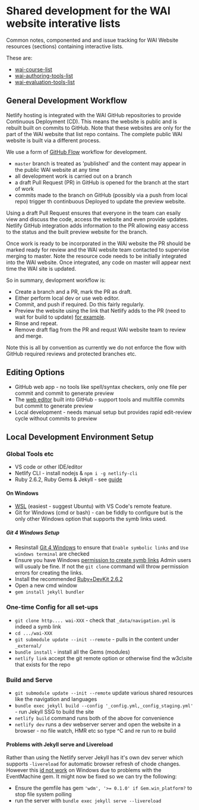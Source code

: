 # Shared development for the WAI website interative lists 

Common notes, componented and and issue tracking for WAI Website resources (sections) containing interactive lists. 

These are:

- [wai-course-list](https://github.com/w3c/wai-course-list)
- [wai-authoring-tools-list](https://github.com/w3c/wai-authoring-tools-list)
- [wai-evaluation-tools-list](https://github.com/w3c/wai-evaluation-tools-list)

## General Development Workflow

Netlify hosting is integrated with the WAI GitHub repositories to provide Continuous Deployment (CD). This means the website is public and is rebuilt built on commits to GitHub. Note that these websites are only for the part of the WAI website that list repo contains. The complete public WAI website is built via a different process.

We use a form of [GitHub Flow](https://docs.github.com/en/get-started/quickstart/github-flow) workflow for development.

- `master` branch is treated as 'published' and the content may appear in the public WAI website at any time
- all development work is carried out on a branch
- a draft Pull Request (PR) in GitHub is opened for the branch at the start of work
- commits made to the branch on GitHub (possibly via a push from local repo) trigger th continbuous Deployed to update the preview website.

Using a draft Pull Request ensures that everyone in the team can esaily view and discuss the code, access the website and even provide updates. Netlify GitHub integration adds information to the PR allowing easy access to the status and the built preview website for the branch.

Once work is ready to be incorporated in the WAI website the PR should be marked ready for review and the WAI website team contacted to supervise merging to master. Note the resource code needs to be initially integrated into the WAI website. Once integrated, any code on master will appear next time the WAI site is updated.

So in summary, devlopment workflow is:

- Create a branch and a PR, mark the PR as draft.
- Either perform local dev or use web editor.
- Commit, and push if required. Do this fairly regularly.
- Preview the website using the link that Netlify adds to the PR (need to wait for build to update) [for example](https://github.com/w3c/wai-course-list/pull/4).
- Rinse and repeat.
- Remove draft flag from the PR and requst WAI website team to review and merge.

Note this is all by convention as currently we do not enforce the flow with GitHub required reviews and protected branches etc.

## Editing Options

- GitHub web app - no tools like spell/syntax checkers, only one file per commit and commit to generate preview
- The [web editor](https://docs.github.com/en/codespaces/the-githubdev-web-based-editor) built into GitHub - support tools and multifile commits but commit to generate preview
- Local development - needs manual setup but provides rapid edit-review cycle without commits to preview

## Local Development Environment Setup

### Global Tools etc

- VS code or other IDE/editor
- Netlify CLI - install nodejs & `npm i -g netlify-cli`
- Ruby 2.6.2, Ruby Gems & Jekyll - see [guide](https://jekyllrb.com/docs/installation/) 

#### On Windows


- [WSL](https://docs.microsoft.com/en-us/windows/wsl/install) (easiest - suggest Ubuntu) with VS Code's remote feature.
- Git for Windows (cmd or bash) - can be fiddly to configure but is the only other Windows option that supports the symb links used. 

##### Git 4 Windows Setup

- Resinstall [Git 4 Windows](https://gitforwindows.org/) to ensure that `Enable symbolic links` and `Use windows terminal` are checked
- Ensure you have Windows [permission to create symb links](https://github.com/git-for-windows/git/wiki/Symbolic-Links#allowing-non-administrators-to-create-symbolic-links) Admin users will usualy be fine. If not the `git clone` command will throw permission errors for creating the links.
- Install the recommended [Ruby+DevKit 2.6.2](https://jekyllrb.com/docs/installation/windows/)
- Open a new cmd window
- `gem install jekyll bundler`

### One-time Config for all set-ups

- `git clone http.... wai-XXX` - check that `_data/navigation.yml` is indeed a symb link
- `cd .../wai-XXX`
- `git submodule update --init --remote` - pulls in the content under `_external/`
- `bundle install` - install all the Gems (modules)
- `netlify link` accept the git remote option or otherwise find the w3c\site that exists for the repo

### Build and Serve

- `git submodule update --init --remote` update various shared resources like the navigation and languages
- `bundle exec jekyll build --config '_config.yml,_config_staging.yml'` - run Jekyll SSG to build the site
- `netlify build` command runs both of the above for convenience
- `netlify dev` runs a dev webserver server and open the website in a browser - no file watch, HMR etc so type ^C and re run to re build

#### Problems with Jekyll serve and Livereload

Rather than using the Netlify server Jekyll has it's own dev server which supports `-livereload` for automatic browser refresh of chode changes. However this [id not work](https://github.com/w3c/wai-coga/issues/1) on Windows due to problems with the EventMachine gem. It might now be fixed so we can try the following:

- Ensure the gemfile has gem `'wdm', '>= 0.1.0' if Gem.win_platform?` to stop file system polling
- run the server with `bundle exec jekyll serve --livereload`
